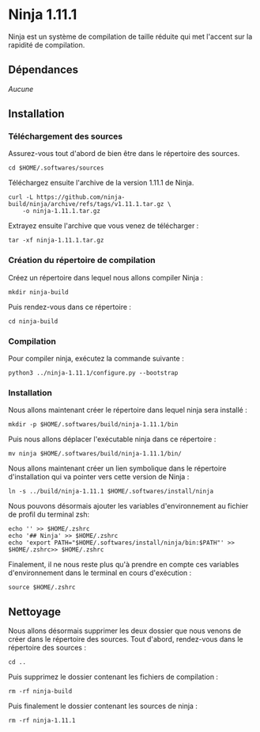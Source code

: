 # Ninja 1.11.1

Ninja est un système de compilation de taille réduite qui met l'accent sur la
rapidité de compilation.

## Dépendances

_Aucune_

## Installation

### Téléchargement des sources

Assurez-vous tout d'abord de bien être dans le répertoire des sources.

```
cd $HOME/.softwares/sources
```

Téléchargez ensuite l'archive de la version 1.11.1 de Ninja.

```
curl -L https://github.com/ninja-build/ninja/archive/refs/tags/v1.11.1.tar.gz \
    -o ninja-1.11.1.tar.gz
```

Extrayez ensuite l'archive que vous venez de télécharger :

```
tar -xf ninja-1.11.1.tar.gz
```

### Création du répertoire de compilation

Créez un répertoire dans lequel nous allons compiler Ninja :

```
mkdir ninja-build
```

Puis rendez-vous dans ce répertoire :

```
cd ninja-build
```

### Compilation

Pour compiler ninja, exécutez la commande suivante :

```
python3 ../ninja-1.11.1/configure.py --bootstrap
```

### Installation

Nous allons maintenant créer le répertoire dans lequel ninja sera installé :

```
mkdir -p $HOME/.softwares/build/ninja-1.11.1/bin
```

Puis nous allons déplacer l'exécutable ninja dans ce répertoire :

```
mv ninja $HOME/.softwares/build/ninja-1.11.1/bin/
```

Nous allons maintenant créer un lien symbolique dans le répertoire
d'installation qui va pointer vers cette version de Ninja :

```
ln -s ../build/ninja-1.11.1 $HOME/.softwares/install/ninja
```

Nous pouvons désormais ajouter les variables d'environnement au fichier de
profil du terminal zsh:

```
echo '' >> $HOME/.zshrc
echo '## Ninja' >> $HOME/.zshrc
echo 'export PATH="$HOME/.softwares/install/ninja/bin:$PATH"' >> $HOME/.zshrc>> $HOME/.zshrc
```

Finalement, il ne nous reste plus qu'à prendre en compte ces variables
d'environnement dans le terminal en cours d'exécution :

```
source $HOME/.zshrc
```

## Nettoyage

Nous allons désormais supprimer les deux dossier que nous venons de créer dans
le répertoire des sources. Tout d'abord, rendez-vous dans le répertoire des
sources :

```
cd ..
```

Puis supprimez le dossier contenant les fichiers de compilation :

```
rm -rf ninja-build
```

Puis finalement le dossier contenant les sources de ninja :

```
rm -rf ninja-1.11.1
```